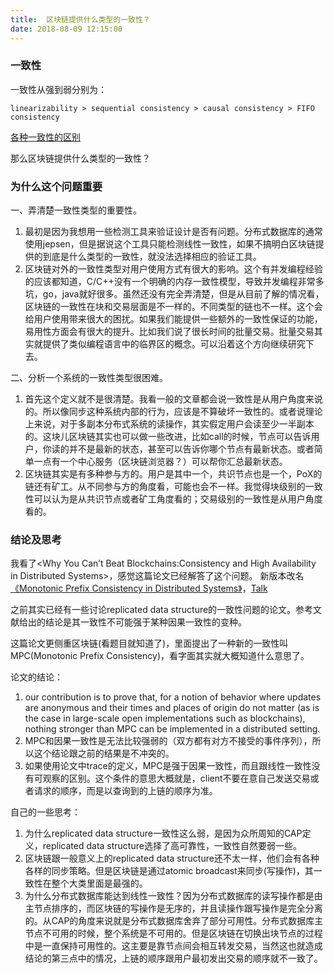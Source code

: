 ```yaml
---
title:  区块链提供什么类型的一致性？
date: 2018-08-09 12:15:00
---
```


### 一致性

一致性从强到弱分别为：

`linearizability > sequential consistency > causal consistency > FIFO consistency`

[各种一致性的区别](https://iswade.github.io/translate/strong_consistency_models/)

那么区块链提供什么类型的一致性？

### 为什么这个问题重要

一、弄清楚一致性类型的重要性。

1. 最初是因为我想用一些检测工具来验证设计是否有问题。分布式数据库的通常使用jepsen，但是据说这个工具只能检测线性一致性，如果不搞明白区块链提供的到底是什么类型的一致性，就没法选择相应的验证工具。
2. 区块链对外的一致性类型对用户使用方式有很大的影响。这个有并发编程经验的应该都知道，C/C++没有一个明确的内存一致性模型，导致并发编程非常多坑，go，java就好很多。虽然还没有完全弄清楚，但是从目前了解的情况看，区块链的一致性在块和交易层面是不一样的。不同类型的链也不一样。这个会给用户使用带来很大的困扰。如果我们能提供一些额外的一致性保证的功能，易用性方面会有很大的提升。比如我们说了很长时间的批量交易。批量交易其实就提供了类似编程语言中的临界区的概念。可以沿着这个方向继续研究下去。

 二、分析一个系统的一致性类型很困难。

1. 首先这个定义就不是很清楚。我看一般的文章都会说一致性是从用户角度来说的。所以像同步这种系统内部的行为，应该是不算破坏一致性的。或者说理论上来说，对于多副本分布式系统的读操作，其实假定用户会读至少一半副本的。这块儿区块链其实也可以做一些改进，比如call的时候，节点可以告诉用户，你读的并不是最新的状态，甚至可以告诉你哪个节点有最新状态。或者简单一点有一个中心服务（区块链浏览器？）可以帮你汇总最新状态。
2. 区块链其实是有多种参与方的。用户是其中一个，共识节点也是一个，PoX的链还有矿工。从不同参与方的角度看，可能也会不一样。我觉得块级别的一致性可以认为是从共识节点或者矿工角度看的；交易级别的一致性是从用户角度看的。

### 结论及思考

我看了<Why You Can’t Beat Blockchains:Consistency and High Availability in Distributed Systems>，感觉这篇论文已经解答了这个问题。 新版本改名[《Monotonic Prefix Consistency in Distributed Systems》](https://arxiv.org/pdf/1710.09209v2.pdf)，[Talk](https://project.inria.fr/epfl-Inria/files/2017/02/JadHamza-talk.pdf)

之前其实已经有一些讨论replicated data structure的一致性问题的论文。参考文献给出的结论是其一致性不可能强于某种因果一致性的变种。

这篇论文更侧重区块链(看题目就知道了)，里面提出了一种新的一致性叫MPC(Monotonic Prefix Consistency)，看字面其实就大概知道什么意思了。

论文的结论：

1. our contribution is to prove that, for a notion of behavior where updates are anonymous and their times and places of origin do not matter (as is the case in large-scale open implementations such as blockchains),  nothing stronger than MPC can be implemented in a distributed setting.
2. MPC和因果一致性是无法比较强弱的（双方都有对方不接受的事件序列），所以这个结论跟之前的结果是不冲突的。
3. 如果使用论文中trace的定义，MPC是强于因果一致性，而且跟线性一致性没有可观察的区别。这个条件的意思大概就是，client不要在意自己发送交易或者请求的顺序，而是以查询到的上链的顺序为准。

自己的一些思考：

1. 为什么replicated data structure一致性这么弱，是因为众所周知的CAP定义，replicated data structure选择了高可靠性，一致性自然要弱一些。
2. 区块链跟一般意义上的replicated data structure还不太一样，他们会有各种各样的同步策略。但是区块链是通过atomic broadcast来同步(写操作)，其一致性在整个大类里面是最强的。
3. 为什么分布式数据库能达到线性一致性？因为分布式数据库的读写操作都是由主节点排序的，而区块链的写操作是无序的，并且读操作跟写操作是完全分离的。从CAP的角度来说就是分布式数据库舍弃了部分可用性。分布式数据库主节点不可用的时候，整个系统是不可用的。但是区块链在切换出块节点的过程中是一直保持可用性的。这主要是靠节点间会相互转发交易，当然这也就造成结论的第三点中的情况，上链的顺序跟用户最初发出交易的顺序就不一致了。





